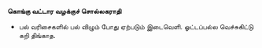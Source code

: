 **கொங்கு வட்டார வழக்குச் சொல்லகராதி**
- பல் வரிசைகளில் பல் விழும் போது ஏற்படும் இடைவெளி. ஓட்டப்பல்ல வெச்சுகிட்டு கறி திங்காத.

